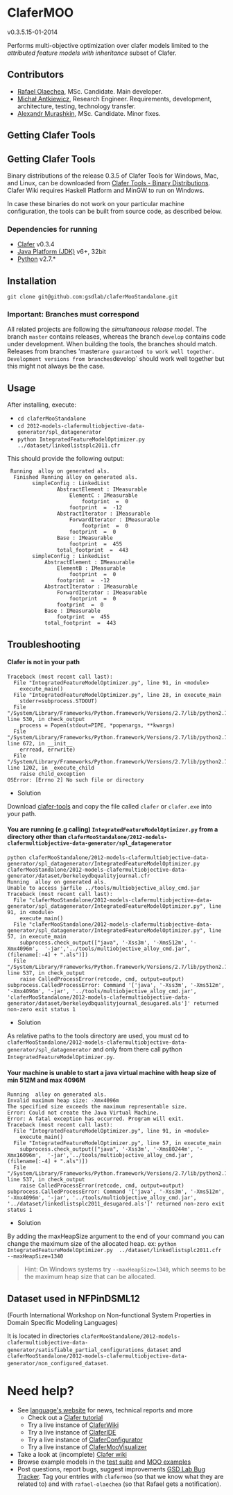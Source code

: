 ClaferMOO
=========

v0.3.5.15-01-2014

Performs multi-objective optimization over clafer models limited to the *attributed feature models with inheritance* subset of Clafer.

Contributors
------------

* [Rafael Olaechea](http://gsd.uwaterloo.ca/rolaechea), MSc. Candidate. Main developer.
* [Michał Antkiewicz](http://gsd.uwaterloo.ca/mantkiew), Research Engineer. Requirements, development, architecture, testing, technology transfer.
* [Alexandr Murashkin](http://gsd.uwaterloo.ca/amurashk), MSc. Candidate. Minor fixes.

Getting Clafer Tools
--------------------

Getting Clafer Tools
--------------------

Binary distributions of the release 0.3.5 of Clafer Tools for Windows, Mac, and Linux, 
can be downloaded from [Clafer Tools - Binary Distributions](http://http://gsd.uwaterloo.ca/clafer-tools-binary-distributions). 
Clafer Wiki requires Haskell Platform and MinGW to run on Windows. 

In case these binaries do not work on your particular machine configuration, the tools can be built from source code, as described below.

### Dependencies for running

* [Clafer](https://github.com/gsdlab/clafer) v0.3.4
* [Java Platform (JDK)](http://www.oracle.com/technetwork/java/javase/downloads/index.html) v6+, 32bit
* [Python](http://www.python.org/download/) v2.7.*

## Installation

`git clone git@github.com:gsdlab/claferMooStandalone.git`
   
### Important: Branches must correspond

All related projects are following the *simultaneous release model*. 
The branch `master` contains releases, whereas the branch `develop` contains code under development. 
When building the tools, the branches should match.
Releases from branches 'master` are guaranteed to work well together.
Development versions from branches `develop` should work well together but this might not always be the case.
## Usage

After installing, execute:

 * `cd claferMooStandalone`
 * `cd 2012-models-clafermultiobjective-data-generator/spl_datagenerator`
 * `python IntegratedFeatureModelOptimizer.py  ../dataset/linkedlistsplc2011.cfr`

This should provide the following output:

```
 Running  alloy on generated als.
  Finished Running alloy on generated als.
		simpleConfig : LinkedList 
				AbstractElement : IMeasurable 
					ElementC : IMeasurable 
						footprint  =  0 
					footprint  =  -12 
				AbstractIterator : IMeasurable 
					ForwardIterator : IMeasurable 
						footprint  =  0 
					footprint  =  0 
				Base : IMeasurable 
					footprint  =  455 
				total_footprint  =  443 				
		simpleConfig : LinkedList 
			AbstractElement : IMeasurable 
				ElementB : IMeasurable 
					footprint  =  0 
				footprint  =  -12 
			AbstractIterator : IMeasurable 
				ForwardIterator : IMeasurable 
					footprint  =  0 
				footprint  =  0 
			Base : IMeasurable 
				footprint  =  455 
			total_footprint  =  443 
```

Troubleshooting
---------------

#### Clafer is not in your path

```
Traceback (most recent call last):
  File "IntegratedFeatureModelOptimizer.py", line 91, in <module>
    execute_main()
  File "IntegratedFeatureModelOptimizer.py", line 28, in execute_main
    stderr=subprocess.STDOUT)       
  File "/System/Library/Frameworks/Python.framework/Versions/2.7/lib/python2.7/subprocess.py", line 530, in check_output
    process = Popen(stdout=PIPE, *popenargs, **kwargs)
  File "/System/Library/Frameworks/Python.framework/Versions/2.7/lib/python2.7/subprocess.py", line 672, in __init__
    errread, errwrite)
  File "/System/Library/Frameworks/Python.framework/Versions/2.7/lib/python2.7/subprocess.py", line 1202, in _execute_child
    raise child_exception
OSError: [Errno 2] No such file or directory
```

  * Solution 

Download [clafer-tools](https://github.com/gsdlab/claferig/downloads) and copy the file called `clafer` or `clafer.exe` into your path. 

#### You are running (e.g calling)  `IntegratedFeatureModelOptimizer.py` from a directory other than `claferMooStandalone/2012-models-clafermultiobjective-data-generator/spl_datagenerator`

```
python claferMooStandalone/2012-models-clafermultiobjective-data-generator/spl_datagenerator/IntegratedFeatureModelOptimizer.py claferMooStandalone/2012-models-clafermultiobjective-data-generator/dataset/berkeleydbqualityjournal.cfr 
Running  alloy on generated als.
Unable to access jarfile ../tools/multiobjective_alloy_cmd.jar
Traceback (most recent call last):
  File "claferMooStandalone/2012-models-clafermultiobjective-data-generator/spl_datagenerator/IntegratedFeatureModelOptimizer.py", line 91, in <module>
    execute_main()
  File "claferMooStandalone/2012-models-clafermultiobjective-data-generator/spl_datagenerator/IntegratedFeatureModelOptimizer.py", line 57, in execute_main
    subprocess.check_output(["java", '-Xss3m', '-Xms512m', '-Xmx4096m',  '-jar','../tools/multiobjective_alloy_cmd.jar', (filename[:-4] + ".als")])
  File "/System/Library/Frameworks/Python.framework/Versions/2.7/lib/python2.7/subprocess.py", line 537, in check_output
    raise CalledProcessError(retcode, cmd, output=output)
subprocess.CalledProcessError: Command '['java', '-Xss3m', '-Xms512m', '-Xmx4096m', '-jar', '../tools/multiobjective_alloy_cmd.jar', 'claferMooStandalone/2012-models-clafermultiobjective-data-generator/dataset/berkeleydbqualityjournal_desugared.als']' returned non-zero exit status 1
```

 * Solution

As relative paths to the tools directory are used, you must cd to `claferMooStandalone/2012-models-clafermultiobjective-data-generator/spl_datagenerator` and only from there call python `IntegratedFeatureModelOptimizer.py`. 

#### Your machine is unable to start a java virtual machine with heap size of min 512M and max 4096M

```
Running  alloy on generated als.
Invalid maximum heap size: -Xmx4096m
The specified size exceeds the maximum representable size.
Error: Could not create the Java Virtual Machine.
Error: A fatal exception has occurred. Program will exit.
Traceback (most recent call last):
  File "IntegratedFeatureModelOptimizer.py", line 91, in <module>
    execute_main()
  File "IntegratedFeatureModelOptimizer.py", line 57, in execute_main
    subprocess.check_output(["java", '-Xss3m', '-Xms80244m', '-Xmx16096m',  '-jar','../tools/multiobjective_alloy_cmd.jar', (filename[:-4] + ".als")])
  File "/System/Library/Frameworks/Python.framework/Versions/2.7/lib/python2.7/subprocess.py", line 537, in check_output
    raise CalledProcessError(retcode, cmd, output=output)
subprocess.CalledProcessError: Command '['java', '-Xss3m', '-Xms512m', '-Xmx4096m', '-jar', '../tools/multiobjective_alloy_cmd.jar', '../dataset/linkedlistsplc2011_desugared.als']' returned non-zero exit status 1
```

 * Solution

By adding the maxHeapSize argument to the end of your command you can change the maximum size of the allocated heap.
ex: `python IntegratedFeatureModelOptimizer.py  ../dataset/linkedlistsplc2011.cfr --maxHeapSize=1340`

> Hint: On Windows systems try `--maxHeapSize=1340`, which seems to be the maximum heap size that can be allocated.

## Dataset used in NFPinDSML12 

(Fourth International Workshop on Non-functional System Properties in Domain Specific Modeling Languages)

It is located in directories `claferMooStandalone/2012-models-clafermultiobjective-data-generator/satisfiable_partial_configurations_dataset` and `claferMooStandalone/2012-models-clafermultiobjective-data-generator/non_configured_dataset`.

Need help?
==========
* See [language's website](http://clafer.org) for news, technical reports and more
  * Check out a [Clafer tutorial](http://t3-necsis.cs.uwaterloo.ca:8091/Tutorial/Intro)
  * Try a live instance of [ClaferWiki](http://t3-necsis.cs.uwaterloo.ca:8091)
  * Try a live instance of [ClaferIDE](http://t3-necsis.cs.uwaterloo.ca:8094)
  * Try a live instance of [ClaferConfigurator](http://t3-necsis.cs.uwaterloo.ca:8093)
  * Try a live instance of [ClaferMooVisualizer](http://t3-necsis.cs.uwaterloo.ca:8092)
* Take a look at (incomplete) [Clafer wiki](https://github.com/gsdlab/clafer/wiki)
* Browse example models in the [test suite](https://github.com/gsdlab/clafer/tree/master/test/positive) and [MOO examples](https://github.com/gsdlab/clafer/tree/master/spl_configurator/dataset)
* Post questions, report bugs, suggest improvements [GSD Lab Bug Tracker](http://gsd.uwaterloo.ca:8888/questions/). Tag your entries with `clafermoo` (so that we know what they are related to) and with `rafael-olaechea` (so that Rafael gets a notification).
